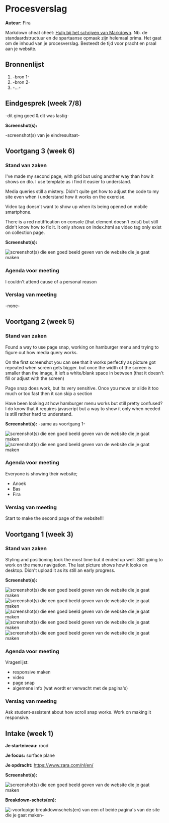 # Procesverslag
**Auteur:** Fira

Markdown cheat cheet: [Hulp bij het schrijven van Markdown](https://github.com/adam-p/markdown-here/wiki/Markdown-Cheatsheet). Nb. de standaardstructuur en de spartaanse opmaak zijn helemaal prima. Het gaat om de inhoud van je procesverslag. Besteedt de tijd voor pracht en praal aan je website.



## Bronnenlijst
1. -bron 1-
2. -bron 2-
3. -...-



## Eindgesprek (week 7/8)

-dit ging goed & dit was lastig-

**Screenshot(s):**

-screenshot(s) van je eindresultaat-



## Voortgang 3 (week 6)

 ### Stand van zaken
I've made my second page, with grid but using another way than how it shows on dlo. I use template as i find it easier to understand. 

Media queries still a mistery. Didn't quite get how to adjust the code to my site even when i understand how it works on the exercise.

Video tag doesn't want to show up when its being opened on mobile smartphone.

There is a red notiffication on console (that element doesn't exist) but still didn't know how to fix it. It only shows on index.html as video tag only exist on collection page. 

 **Screenshot(s):**

 ![screenshot(s) die een goed beeld geven van de website die je gaat maken](images/?.png)

 ### Agenda voor meeting
 I couldn't attend cause of a personal reason

 ### Verslag van meeting

 -none-



 ## Voortgang 2 (week 5)

 ### Stand van zaken

 Found a way to use page snap, working on hamburger menu and trying to figure out how media query works.

 On the first screenshot you can see that it works perfectly as picture got repeated when screen gets bigger. but once the width of the screen is smaller than the image, it left a white/blank space in between (that it doesn't fill or adjust with the screen)

 Page snap does work, but its very sensitive. Once you move or slide it too much or too fast then it can skip a section

 Have been looking at how hamburger menu works but still pretty confused? I do know that it requires javascript but a way to show it only when needed is still rather hard to understand.

 **Screenshot(s):**
 -same as voortgang 1-

 ![screenshot(s) die een goed beeld geven van de website die je gaat maken](images/repeat.JPG)
 ![screenshot(s) die een goed beeld geven van de website die je gaat maken](images/unresponsive.JPG)

 ### Agenda voor meeting

 Everyone is showing their website;
 - Anoek
 - Bas
 - Fira

 ### Verslag van meeting

 Start to make the second page of the website!!!



## Voortgang 1 (week 3)

### Stand van zaken

Styling and positioning took the most time but it ended up well. Still going to work on the menu navigation. The last picture shows how it looks on desktop. Didn't upload it as its still an early progress. 

**Screenshot(s):**

![screenshot(s) die een goed beeld geven van de website die je gaat maken](images/screenshot1-site.png)
![screenshot(s) die een goed beeld geven van de website die je gaat maken](images/screenshot2-site.png)
![screenshot(s) die een goed beeld geven van de website die je gaat maken](images/screenshot3-site.png)
![screenshot(s) die een goed beeld geven van de website die je gaat maken](images/screenshot4-site.png)
![screenshot(s) die een goed beeld geven van de website die je gaat maken](images/screenshotext-site.png)

### Agenda voor meeting

Vragenlijst:
- responsive maken
- video
- page snap
- algemene info (wat wordt er verwacht met de pagina's)

### Verslag van meeting

Ask student-assistent about how scroll snap works. Work on making it responsive. 

## Intake (week 1)

**Je startniveau:** rood

**Je focus:** surface plane

**Je opdracht:** https://www.zara.com/nl/en/

**Screenshot(s):**

![screenshot(s) die een goed beeld geven van de website die je gaat maken](images/screenshot-zara.png)

**Breakdown-schets(en):**

![-voorlopige breakdownschets(en) van een of beide pagina's van de site die je gaat maken-](images/schets-zara.png)
